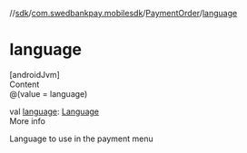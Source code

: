 //[sdk](../../../index.md)/[com.swedbankpay.mobilesdk](../index.md)/[PaymentOrder](index.md)/[language](language.md)



# language  
[androidJvm]  
Content  
@(value = language)  
  
val [language](language.md): [Language](../-language/index.md)  
More info  


Language to use in the payment menu

  



